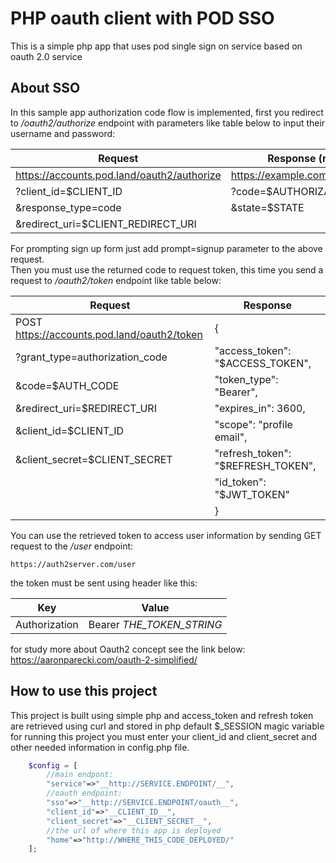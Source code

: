 PHP oauth client with POD SSO
==================================
This is a simple php app that uses pod single sign on service  based on oauth 2.0 service

About SSO
----------
In this sample app authorization code flow is implemented, first you redirect to _/oauth2/authorize_ endpoint with parameters like table below to input their username and password:
 
Request | Response (redirect)
------- | --------
https://accounts.pod.land/oauth2/authorize | https://example.com/oauth/callback
?client_id=$CLIENT_ID | ?code=$AUTHORIZATION_CODE
&response_type=code |  &state=$STATE
&redirect_uri=$CLIENT_REDIRECT_URI |

For prompting sign up form just add prompt=signup parameter to the above request.                               
Then you must use the returned code to request token, this time you send a request to _/oauth2/token_ endpoint like table below:

Request | Response
------- | --------
POST https://accounts.pod.land/oauth2/token | {
  ?grant_type=authorization_code | "access_token": "$ACCESS_TOKEN",
  &code=$AUTH_CODE | "token_type": "Bearer",
  &redirect_uri=$REDIRECT_URI | "expires_in": 3600,
  &client_id=$CLIENT_ID | "scope": "profile email",
  &client_secret=$CLIENT_SECRET |  "refresh_token": "$REFRESH_TOKEN",
  &nbsp;| "id_token": "$JWT_TOKEN"
   &nbsp;| }
   
You can use the retrieved token to access user information by sending GET request to the _/user_ endpoint: 

```http
https://auth2server.com/user
```
the token must be sent using header like this:

Key | Value
--- | -----
Authorization | Bearer _THE_TOKEN_STRING_

for study more about Oauth2 concept see the link below:
https://aaronparecki.com/oauth-2-simplified/ 


How to use this project
-----------------------

This project is built using simple php and access_token and refresh token are retrieved using curl and stored in php default $_SESSION magic variable for running this project you must enter your client_id and client_secret and other needed information in config.php file.

```php
    $config = [
        //main endpont:
        "service"=>"__http://SERVICE.ENDPOINT/__",
        //oauth endpoint:
        "sso"=>"__http://SERVICE.ENDPOINT/oauth__",
        "client_id"=>"__CLIENT_ID__",
        "client_secret"=>"__CLIENT_SECRET__",
        //the url of where this app is deployed
        "home"=>"http://WHERE_THIS_CODE_DEPLOYED/"
    ];
```
